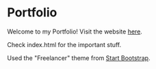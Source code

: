 # Portfolio

Welcome to my Portfolio! Visit the website [here](https://jonji.netlify.app/).

Check index.html for the important stuff.

Used the "Freelancer" theme from [Start Bootstrap](https://startbootstrap.com/theme/freelancer).
